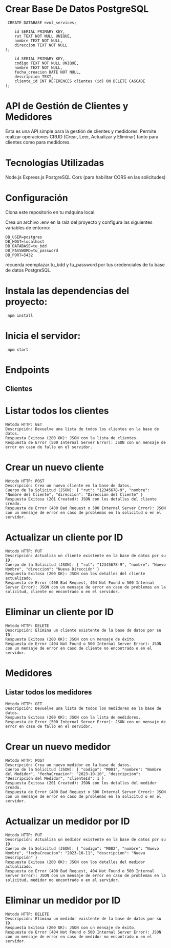 # Crear Base De Datos PostgreSQL 

``` CREATE DATABASE evol_services;```

``` CREATE TABLE clientes (
    id SERIAL PRIMARY KEY,
    rut TEXT NOT NULL UNIQUE,
    nombre TEXT NOT NULL,
    direccion TEXT NOT NULL
);

```

``` CREATE TABLE medidores (
    id SERIAL PRIMARY KEY,
    codigo TEXT NOT NULL UNIQUE,
    nombre TEXT NOT NULL,
    fecha_creacion DATE NOT NULL,
    descripcion TEXT,
    cliente_id INT REFERENCES clientes (id) ON DELETE CASCADE
);
```

# API de Gestión de Clientes y Medidores 
Esta es una API simple para la gestión de clientes y medidores. Permite realizar operaciones CRUD (Crear, Leer, Actualizar y Eliminar) tanto para clientes como para medidores.

# Tecnologías Utilizadas 
Node.js
Express.js
PostgreSQL
Cors (para habilitar CORS en las solicitudes)

# Configuración
Clona este repositorio en tu máquina local.

Crea un archivo .env en la raíz del proyecto y configura las siguientes variables de entorno:

``` PORT=8080
DB_USER=postgres
DB_HOST=localhost
DB_DATABASE=tu_bdd
DB_PASSWORD=tu_password
DB_PORT=5432
```

recuerda reemplazar tu_bdd y tu_password por tus credenciales de tu base de datos PostgreSQL.

# Instala las dependencias del proyecto:

``` npm install```

# Inicia el servidor:

``` npm start```

# Endpoints
## Clientes

# Listar todos los clientes

```URL: /api/clientes
Método HTTP: GET
Descripción: Devuelve una lista de todos los clientes en la base de datos.
Respuesta Exitosa (200 OK): JSON con la lista de clientes.
Respuesta de Error (500 Internal Server Error): JSON con un mensaje de error en caso de fallo en el servidor.
```

# Crear un nuevo cliente

```URL: /api/clientes
Método HTTP: POST
Descripción: Crea un nuevo cliente en la base de datos.
Cuerpo de la Solicitud (JSON): { "rut": "12345678-9", "nombre": "Nombre del Cliente", "direccion": "Dirección del Cliente" }
Respuesta Exitosa (201 Created): JSON con los detalles del cliente creado.
Respuesta de Error (400 Bad Request o 500 Internal Server Error): JSON con un mensaje de error en caso de problemas en la solicitud o en el servidor.
```

# Actualizar un cliente por ID

```URL: /api/clientes/:id
Método HTTP: PUT
Descripción: Actualiza un cliente existente en la base de datos por su ID.
Cuerpo de la Solicitud (JSON): { "rut": "12345678-9", "nombre": "Nuevo Nombre", "direccion": "Nueva Dirección" }
Respuesta Exitosa (200 OK): JSON con los detalles del cliente actualizado.
Respuesta de Error (400 Bad Request, 404 Not Found o 500 Internal Server Error): JSON con un mensaje de error en caso de problemas en la solicitud, cliente no encontrado o en el servidor.
```

# Eliminar un cliente por ID

```URL: /api/clientes/:id
Método HTTP: DELETE
Descripción: Elimina un cliente existente de la base de datos por su ID.
Respuesta Exitosa (200 OK): JSON con un mensaje de éxito.
Respuesta de Error (404 Not Found o 500 Internal Server Error): JSON con un mensaje de error en caso de cliente no encontrado o en el servidor.
```

# Medidores
## Listar todos los medidores

```URL: /api/medidores
Método HTTP: GET
Descripción: Devuelve una lista de todos los medidores en la base de datos.
Respuesta Exitosa (200 OK): JSON con la lista de medidores.
Respuesta de Error (500 Internal Server Error): JSON con un mensaje de error en caso de fallo en el servidor.
```

# Crear un nuevo medidor

```URL: /api/medidores
Método HTTP: POST
Descripción: Crea un nuevo medidor en la base de datos.
Cuerpo de la Solicitud (JSON): { "codigo": "M001", "nombre": "Nombre del Medidor", "fechaCreacion": "2023-10-10", "descripcion": "Descripción del Medidor", "clienteId": 1 }
Respuesta Exitosa (201 Created): JSON con los detalles del medidor creado.
Respuesta de Error (400 Bad Request o 500 Internal Server Error): JSON con un mensaje de error en caso de problemas en la solicitud o en el servidor.
```

# Actualizar un medidor por ID

```URL: /api/medidores/:id
Método HTTP: PUT
Descripción: Actualiza un medidor existente en la base de datos por su ID.
Cuerpo de la Solicitud (JSON): { "codigo": "M002", "nombre": "Nuevo Nombre", "fechaCreacion": "2023-10-11", "descripcion": "Nueva Descripción" }
Respuesta Exitosa (200 OK): JSON con los detalles del medidor actualizado.
Respuesta de Error (400 Bad Request, 404 Not Found o 500 Internal Server Error): JSON con un mensaje de error en caso de problemas en la solicitud, medidor no encontrado o en el servidor.
```

# Eliminar un medidor por ID

```URL: /api/medidores/:id
Método HTTP: DELETE
Descripción: Elimina un medidor existente de la base de datos por su ID.
Respuesta Exitosa (200 OK): JSON con un mensaje de éxito.
Respuesta de Error (404 Not Found o 500 Internal Server Error): JSON con un mensaje de error en caso de medidor no encontrado o en el servidor.
```



